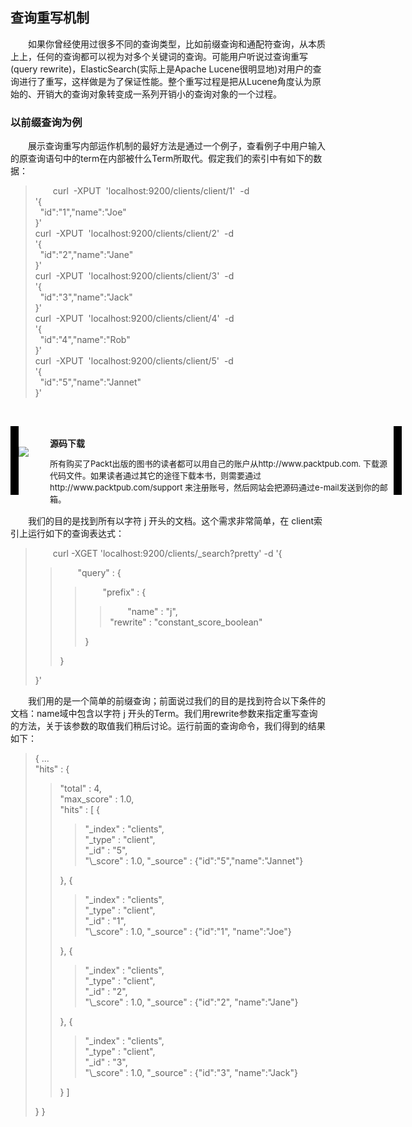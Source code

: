 ## 查询重写机制
<div style="text-indent:2em;">

<p>如果你曾经使用过很多不同的查询类型，比如前缀查询和通配符查询，从本质上上，任何的查询都可以视为对多个关键词的查询。可能用户听说过查询重写(query rewrite)，ElasticSearch(实际上是Apache Lucene很明显地)对用户的查询进行了重写，这样做是为了保证性能。整个重写过程是把从Lucene角度认为原始的、开销大的查询对象转变成一系列开销小的查询对象的一个过程。</p>
<h3 style="text-indent:0em;">以前缀查询为例</h3>
<p>展示查询重写内部运作机制的最好方法是通过一个例子，查看例子中用户输入的原查询语句中的term在内部被什么Term所取代。假定我们的索引中有如下的数据：</p>
<blockquote>
curl&nbsp;&nbsp;-XPUT&nbsp;&nbsp;'localhost:9200/clients/client/1'&nbsp;&nbsp;-d<br/>
'{<br/>
&nbsp;&nbsp;"id":"1","name":"Joe"<br/>
}'<br/>
curl&nbsp;&nbsp;-XPUT&nbsp;&nbsp;'localhost:9200/clients/client/2'&nbsp;&nbsp;-d<br/>
'{<br/>
&nbsp;&nbsp;"id":"2","name":"Jane"<br/>
}'<br/>
curl&nbsp;&nbsp;-XPUT&nbsp;&nbsp;'localhost:9200/clients/client/3'&nbsp;&nbsp;-d<br/>
'{<br/>
&nbsp;&nbsp;"id":"3","name":"Jack"<br/>
}'<br/>
curl&nbsp;&nbsp;-XPUT&nbsp;&nbsp;'localhost:9200/clients/client/4'&nbsp;&nbsp;-d<br/>
'{<br/>
&nbsp;&nbsp;"id":"4","name":"Rob"<br/>
}'<br/>
curl&nbsp;&nbsp;-XPUT&nbsp;&nbsp;'localhost:9200/clients/client/5'&nbsp;&nbsp;-d<br/>
'{<br/>
&nbsp;&nbsp;"id":"5","name":"Jannet"<br/>
}'<br/>
</blockquote>

<br/><!--note structure -->
<div style="height:110px;width:650px;text-indent:0em;">
    <div style="float:left;width:13px;height:100%; background:black;">
        <img src="../lm.png" height="100px" width="13px" style="margin-top:5px;"/>
    </div>
    <div style="float:left;width:50px;height:100%;position:relative;">
	    <img src="../note.png" style="position:absolute; top:30%; "/>
    </div>
<div style="float:left; width:550px;height:100%;">
<b><br/>源码下载</b>
	<p style="font-size:13px;">所有购买了Packt出版的图书的读者都可以用自己的账户从http://www.packtpub.com. 下载源代码文件。如果读者通过其它的途径下载本书，则需要通过http://www.packtpub.com/support 来注册账号，然后网站会把源码通过e-mail发送到你的邮箱。 </p>
</div>
<div style="float:left;width:13px;height:100%;background:black;">
  <img src="../rm.png" height="100px" width="13px" style="margin-top:5px;"/>
</div>
</div> <!-- end of note structure -->
<br/>
<p>我们的目的是找到所有以字符 j 开头的文档。这个需求非常简单，在 client索引上运行如下的查询表达式：</p>
<blockquote>
curl -XGET 'localhost:9200/clients/_search?pretty' -d '{
<blockquote>"query" : {<blockquote>
"prefix" : {
<blockquote>"name" : "j",<br/>
"rewrite" : "constant_score_boolean"</blockquote>
}</blockquote>
}</blockquote>
}'</blockquote>
<p>
我们用的是一个简单的前缀查询；前面说过我们的目的是找到符合以下条件的文档：name域中包含以字符 j 开头的Term。我们用rewrite参数来指定重写查询的方法，关于该参数的取值我们稍后讨论。运行前面的查询命令，我们得到的结果如下：</p>
<blockquote style="text-indent:0em;">{
...<br/>
"hits" : {<blockquote>
"total" : 4,<br/>
"max_score" : 1.0,<br/>
"hits" : [ {<blockquote>
"_index" : "clients",<br/>
"_type" : "client",<br/>
"_id" : "5",<br/>
"\_score" : 1.0, "_source" : {"id":"5","name":"Jannet"}</blockquote>
}, {<blockquote>
"_index" : "clients",<br/>
"_type" : "client",<br/>
"_id" : "1",<br/>
"\_score" : 1.0, "_source" : {"id":"1", "name":"Joe"}</blockquote>
}, {<blockquote>
"_index" : "clients",<br/>
"_type" : "client",<br/>
"_id" : "2",<br/>
"\_score" : 1.0, "_source" : {"id":"2", "name":"Jane"}</blockquote>
}, {<blockquote>
"_index" : "clients",<br/>
"_type" : "client",<br/>
"_id" : "3",<br/>
"\_score" : 1.0, "_source" : {"id":"3", "name":"Jack"}</blockquote>
} ]</blockquote>
}
}</blockquote>
</div>


